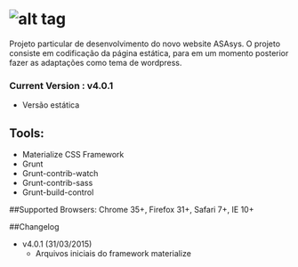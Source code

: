 ![alt tag](http://asasys.com.br/uploads/asasys-logotipo-branco.png)
===========

Projeto particular de desenvolvimento do novo website ASAsys. O projeto consiste em codificação da página estática, para em um momento posterior fazer as adaptações como tema de wordpress.

### Current Version : v4.0.1
- Versão estática

## Tools:
- Materialize CSS Framework
- Grunt
- Grunt-contrib-watch
- Grunt-contrib-sass
- Grunt-build-control

##Supported Browsers:
Chrome 35+, Firefox 31+, Safari 7+, IE 10+

##Changelog

- v4.0.1 (31/03/2015)
  - Arquivos iniciais do framework materialize

